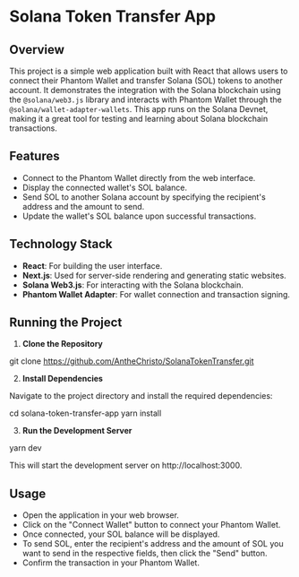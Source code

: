 # Solana Token Transfer App

## Overview

This project is a simple web application built with React that allows users to connect their Phantom Wallet and transfer Solana (SOL) tokens to another account. 
It demonstrates the integration with the Solana blockchain using the `@solana/web3.js` library and interacts with Phantom Wallet through the `@solana/wallet-adapter-wallets`. 
This app runs on the Solana Devnet, making it a great tool for testing and learning about Solana blockchain transactions.

## Features

- Connect to the Phantom Wallet directly from the web interface.
- Display the connected wallet's SOL balance.
- Send SOL to another Solana account by specifying the recipient's address and the amount to send.
- Update the wallet's SOL balance upon successful transactions.

## Technology Stack

- **React**: For building the user interface.
- **Next.js**: Used for server-side rendering and generating static websites.
- **Solana Web3.js**: For interacting with the Solana blockchain.
- **Phantom Wallet Adapter**: For wallet connection and transaction signing.

## Running the Project

1. **Clone the Repository**

git clone https://github.com/AntheChristo/SolanaTokenTransfer.git

2. **Install Dependencies**

Navigate to the project directory and install the required dependencies:

cd solana-token-transfer-app
yarn install

3. **Run the Development Server**

yarn dev

This will start the development server on http://localhost:3000.


## Usage

- Open the application in your web browser.
- Click on the "Connect Wallet" button to connect your Phantom Wallet.
- Once connected, your SOL balance will be displayed.
- To send SOL, enter the recipient's address and the amount of SOL you want to send in the respective fields, then click the "Send" button.
- Confirm the transaction in your Phantom Wallet.




